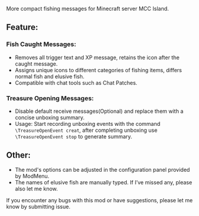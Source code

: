 More compact fishing messages for Minecraft server MCC Island.
## Feature:
### Fish Caught Messages:
- Removes all trigger text and XP message, retains the icon after the caught message.
- Assigns unique icons to different categories of fishing items, differs normal fish and elusive fish.
- Compatible with chat tools such as Chat Patches.
### Treasure Opening Messages:
- Disable default receive messages(Optional) and replace them with a concise unboxing summary.
- Usage: Start recording unboxing events with the command ```\TreasureOpenEvent creat```, after completing unboxing use ```\TreasureOpenEvent stop``` to generate summary.


## Other:
- The mod's options can be adjusted in the configuration panel provided by ModMenu.
- The names of elusive fish are manually typed. If I’ve missed any, please also let me know.

If you encounter any bugs with this mod or have suggestions, please let me know by submitting issue.

